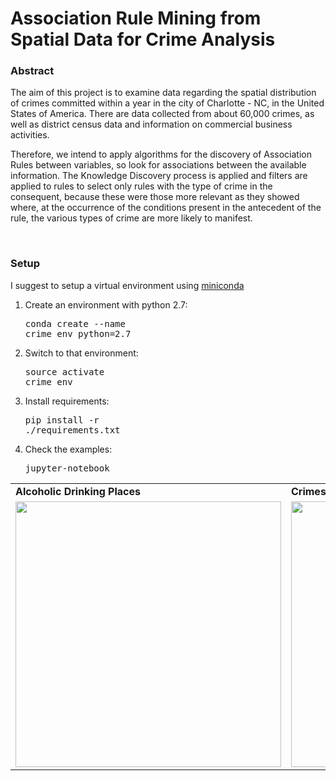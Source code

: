 # Association Rule Mining from <br /> Spatial Data for Crime Analysis

### Abstract

The aim of this project is to examine data regarding the spatial distribution of crimes committed within a year in the city of Charlotte - NC, in the United States of America. There are data collected from about 60,000 crimes, as well as district census data and information on commercial business activities.

Therefore, we intend to apply algorithms for the discovery of Association Rules between variables, so look for associations between the available information.
The Knowledge Discovery process is applied and filters are applied to rules to select only rules with the type of crime in the consequent, because these were those more relevant as they showed where, at the occurrence of the conditions
present in the antecedent of the rule, the various types of crime are more likely to manifest.

<br /> 
<table style="width:100%">
 <tr>
  <td><strong>Alcoholic Drinking Places</strong> </td>
  <td><strong>Crimes</strong></td>
 </tr>
  <tr>
    <td><img src="https://github.com/chrisPiemonte/crime-analysis/blob/master/resources/alcohol_crime_map.png?raw=true" width="425"/> </td>
    <td><img src="https://github.com/chrisPiemonte/crime-analysis/blob/master/resources/crime_map.png?raw=true" width="425"/></td>
 </tr>

### Setup

I suggest to setup a virtual environment using [miniconda](http://conda.pydata.org/miniconda.html)

1. Create an environment with python 2.7: <pre>conda create --name crime_env python=2.7</pre>

2. Switch to that environment: <pre>source activate crime_env</pre>

3. Install requirements: <pre>pip install -r ./requirements.txt</pre>

4. Check the examples: <pre>jupyter-notebook</pre>

